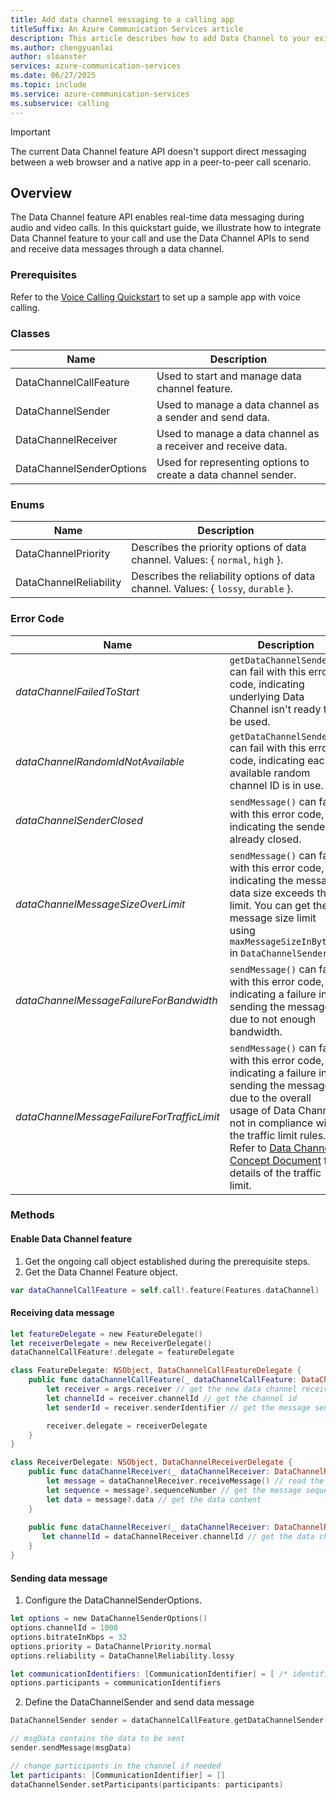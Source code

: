 ```yaml
---
title: Add data channel messaging to a calling app
titleSuffix: An Azure Communication Services article
description: This article describes how to add Data Channel to your existing calling app using Azure Communication Services.
ms.author: chengyuanlai
author: sloanster
services: azure-communication-services
ms.date: 06/27/2025
ms.topic: include
ms.service: azure-communication-services
ms.subservice: calling
---
```


>[!IMPORTANT]
> The current Data Channel feature API doesn't support direct messaging between a web browser and a native app in a peer-to-peer call scenario.

## Overview

The Data Channel feature API enables real-time data messaging during audio and video calls. In this quickstart guide, we illustrate how to integrate Data Channel feature to your call and use the Data Channel APIs to send and receive data messages through a data channel.

### Prerequisites

Refer to the [Voice Calling Quickstart](../../getting-started-with-calling.md?pivots=platform-ios) to set up a sample app with voice calling.

### Classes

| Name | Description |
| --- | --- | 
| DataChannelCallFeature | Used to start and manage data channel feature. | 
| DataChannelSender | Used to manage a data channel as a sender and send data. | 
| DataChannelReceiver | Used to manage a data channel as a receiver and receive data. |
| DataChannelSenderOptions | Used for representing options to create a data channel sender. |

### Enums

| Name | Description |  
| --- | --- | 
| DataChannelPriority | Describes the priority options of data channel. Values: { `normal`, `high` }. | 
| DataChannelReliability | Describes the reliability options of data channel. Values: { `lossy`, `durable` }. |

### Error Code

| Name | Description |  
| --- | --- | 
| _dataChannelFailedToStart_ | `getDataChannelSender()` can fail with this error code, indicating underlying Data Channel isn't ready to be used. | 
| _dataChannelRandomIdNotAvailable_ | `getDataChannelSender()` can fail with this error code, indicating each available random channel ID is in use. | 
| _dataChannelSenderClosed_ | `sendMessage()` can fail with this error code, indicating the sender already closed. |
| _dataChannelMessageSizeOverLimit_ | `sendMessage()` can fail with this error code, indicating the message data size exceeds the limit. You can get the message size limit using `maxMessageSizeInBytes` in `DataChannelSender`. |
| _dataChannelMessageFailureForBandwidth_ | `sendMessage()` can fail with this error code, indicating a failure in sending the message due to not enough bandwidth. | 
| _dataChannelMessageFailureForTrafficLimit_ | `sendMessage()` can fail with this error code, indicating a failure in sending the message due to the overall usage of Data Channel not in compliance with the traffic limit rules. Refer to [Data Channel Concept Document](../../../../concepts/voice-video-calling/data-channel.md) for details of the traffic limit. |

### Methods

#### Enable Data Channel feature

1. Get the ongoing call object established during the prerequisite steps.
2. Get the Data Channel Feature object.

```swift
var dataChannelCallFeature = self.call!.feature(Features.dataChannel)
```

#### Receiving data message

```swift
let featureDelegate = new FeatureDelegate()
let receiverDelegate = new ReceiverDelegate()
dataChannelCallFeature!.delegate = featureDelegate

class FeatureDelegate: NSObject, DataChannelCallFeatureDelegate {
    public func dataChannelCallFeature(_ dataChannelCallFeature: DataChannelCallFeature, didCreateReceiver args: DataChannelReceiverCreatedEventArgs) {
        let receiver = args.receiver // get the new data channel receiver
        let channelId = receiver.channelId // get the channel id
        let senderId = receiver.senderIdentifier // get the message sender id

        receiver.delegate = receiverDelegate
    }
}

class ReceiverDelegate: NSObject, DataChannelReceiverDelegate {
    public func dataChannelReceiver(_ dataChannelReceiver: DataChannelReceiver, didReceiveMessage args: PropertyChangedEventArgs) {
        let message = dataChannelReceiver.receiveMessage() // read the data message from the receiver
        let sequence = message?.sequenceNumber // get the message sequence number
        let data = message?.data // get the data content
    }
    
    public func dataChannelReceiver(_ dataChannelReceiver: DataChannelReceiver, didClose args: PropertyChangedEventArgs) {
       let channelId = dataChannelReceiver.channelId // get the data channel id to be closed
    }
}
```

#### Sending data message

1. Configure the DataChannelSenderOptions.

```swift
let options = new DataChannelSenderOptions()
options.channelId = 1000
options.bitrateInKbps = 32
options.priority = DataChannelPriority.normal
options.reliability = DataChannelReliability.lossy

let communicationIdentifiers: [CommunicationIdentifier] = [ /* identifier1, identifier2, ... */ ]
options.participants = communicationIdentifiers
```

2. Define the DataChannelSender and send data message

```swift
DataChannelSender sender = dataChannelCallFeature.getDataChannelSender(options)

// msgData contains the data to be sent
sender.sendMessage(msgData)

// change participants in the channel if needed
let participants: [CommunicationIdentifier] = []
dataChannelSender.setParticipants(participants: participants)
```